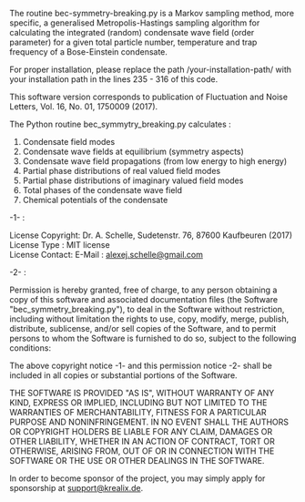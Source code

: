 
   The routine bec-symmetry-breaking.py is a Markov sampling method, more specific, a generalised Metropolis-Hastings sampling algorithm for calculating the
   integrated (random) condensate wave field (order parameter) for a given total particle number, 
   temperature and trap frequency of a Bose-Einstein condensate.
   
   For proper installation, please replace the path /your-installation-path/ with your installation path in the lines 235 - 316 of this code.
  
   This software version corresponds to publication of Fluctuation and Noise Letters, Vol. 16, No. 01, 1750009 (2017). 

   The Python routine bec_symmytry_breaking.py calculates :

   1. Condensate field modes   	    	            	    	            	    	        
   2. Condensate wave fields at equilibrium (symmetry aspects)    
   3. Condensate wave field propagations (from low energy to high energy)    
   4. Partial phase distributions of real valued field modes    
   5. Partial phase distributions of imaginary valued field modes    
   6. Total phases of the condensate wave field
   7. Chemical potentials of the condensate 
    
    
   -1- : 
 
   License Copyright:  Dr. A. Schelle, Sudetenstr. 76, 87600 Kaufbeuren (2017) <br>
   License Type :      MIT license <br>
   License Contact:    E-Mail : alexej.schelle@gmail.com <br>


   -2- : 

   Permission is hereby granted, free of charge, to any person obtaining a copy of this software and associated documentation files 
   (the Software "bec_symmetry_breaking.py"), to deal in the Software without restriction, including without limitation the rights to use, 
   copy, modify, merge, publish, distribute, sublicense, and/or sell copies of the Software, and to permit persons to whom the Software is 
   furnished to do so, subject to the following conditions:
 
   The above copyright notice -1- and this permission notice -2- shall be included in all copies or substantial portions of the Software.
 
   THE SOFTWARE IS PROVIDED "AS IS", WITHOUT WARRANTY OF ANY KIND, EXPRESS OR IMPLIED, INCLUDING BUT NOT LIMITED TO THE WARRANTIES OF MERCHANTABILITY, 
   FITNESS FOR A PARTICULAR PURPOSE AND NONINFRINGEMENT. IN NO EVENT SHALL THE AUTHORS OR COPYRIGHT HOLDERS BE LIABLE FOR ANY CLAIM, DAMAGES OR OTHER LIABILITY, 
   WHETHER IN AN ACTION OF CONTRACT, TORT OR OTHERWISE, ARISING FROM, OUT OF OR IN CONNECTION WITH THE SOFTWARE OR THE USE OR OTHER DEALINGS IN THE SOFTWARE.

   In order to become sponsor of the project, you may simply apply for sponsorship at support@krealix.de. 
 
